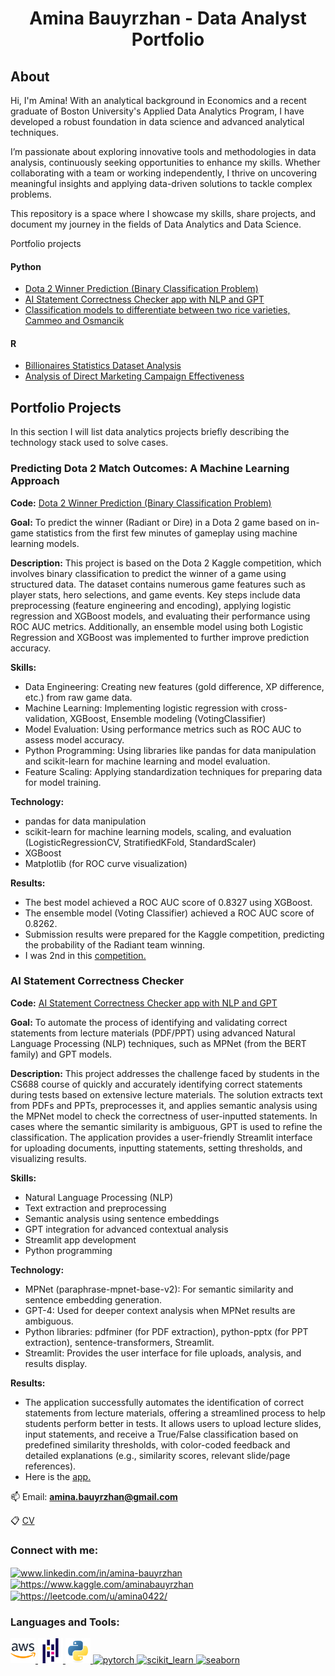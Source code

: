 <h1 align="center">Amina Bauyrzhan - Data Analyst Portfolio</h1>

## About

Hi, I'm Amina! With an analytical background in Economics and a recent graduate of Boston University's Applied Data Analytics Program, I have developed a robust foundation in data science and advanced analytical techniques.

I’m passionate about exploring innovative tools and methodologies in data analysis, continuously seeking opportunities to enhance my skills. Whether collaborating with a team or working independently, I thrive on uncovering meaningful insights and applying data-driven solutions to tackle complex problems.

This repository is a space where I showcase my skills, share projects, and document my journey in the fields of Data Analytics and Data Science.

Portfolio projects
  #### Python
  - [Dota 2 Winner Prediction (Binary Classification Problem)](https://github.com/amina042297/amina042297/blob/main/Dota_2_Binary_Classification_Kaggle.ipynb)
  - [AI Statement Correctness Checker app with NLP and GPT](https://github.com/amina042297/AI-Statement-correctness-checker/blob/main/README.md)
  - [Classification models to differentiate between two rice varieties, Cammeo and Osmancik](https://github.com/amina042297/Cammeo-and-Osmancik-Varieties/tree/main)
  #### R
  - [Billionaires Statistics Dataset Analysis](https://github.com/amina042297/Billionaires-Statistics-Dataset-Analysis)
  - [Analysis of Direct Marketing Campaign Effectiveness](https://github.com/amina042297/Analysis-of-Direct-Marketing-Campaign-Effectiveness/blob/main/README.md)
## Portfolio Projects
In this section I will list data analytics projects briefly describing the technology stack used to solve cases.

### Predicting Dota 2 Match Outcomes: A Machine Learning Approach
**Code:** [Dota 2 Winner Prediction (Binary Classification Problem)](https://github.com/amina042297/amina042297/blob/main/Dota_2_Binary_Classification_Kaggle.ipynb) 

**Goal:**
To predict the winner (Radiant or Dire) in a Dota 2 game based on in-game statistics from the first few minutes of gameplay using machine learning models.

**Description:**
This project is based on the Dota 2 Kaggle competition, which involves binary classification to predict the winner of a game using structured data. The dataset contains numerous game features such as player stats, hero selections, and game events. Key steps include data preprocessing (feature engineering and encoding), applying logistic regression and XGBoost models, and evaluating their performance using ROC AUC metrics. Additionally, an ensemble model using both Logistic Regression and XGBoost was implemented to further improve prediction accuracy.

**Skills:** 

- Data Engineering: Creating new features (gold difference, XP difference, etc.) from raw game data.
- Machine Learning: Implementing logistic regression with cross-validation, XGBoost, Ensemble modeling (VotingClassifier)
- Model Evaluation: Using performance metrics such as ROC AUC to assess model accuracy.
- Python Programming: Using libraries like pandas for data manipulation and scikit-learn for machine learning and model evaluation.
- Feature Scaling: Applying standardization techniques for preparing data for model training.

**Technology:** 

- pandas for data manipulation
- scikit-learn for machine learning models, scaling, and evaluation (LogisticRegressionCV, StratifiedKFold, StandardScaler)
- XGBoost
- Matplotlib (for ROC curve visualization)

**Results:**

- The best model achieved a ROC AUC score of 0.8327 using XGBoost.
- The ensemble model (Voting Classifier) achieved a ROC AUC score of 0.8262.
- Submission results were prepared for the Kaggle competition, predicting the probability of the Radiant team winning.
- I was 2nd in this [competition.](https://www.kaggle.com/competitions/dota-2-simplified/overview)


### AI Statement Correctness Checker

**Code:** [AI Statement Correctness Checker app with NLP and GPT](https://github.com/amina042297/AI-Statement-correctness-checker/blob/main/README.md)

**Goal:**
To automate the process of identifying and validating correct statements from lecture materials (PDF/PPT) using advanced Natural Language Processing (NLP) techniques, such as MPNet (from the BERT family) and GPT models.

**Description:**
This project addresses the challenge faced by students in the CS688 course of quickly and accurately identifying correct statements during tests based on extensive lecture materials. The solution extracts text from PDFs and PPTs, preprocesses it, and applies semantic analysis using the MPNet model to check the correctness of user-inputted statements. In cases where the semantic similarity is ambiguous, GPT is used to refine the classification. The application provides a user-friendly Streamlit interface for uploading documents, inputting statements, setting thresholds, and visualizing results.

**Skills:** 

- Natural Language Processing (NLP)
- Text extraction and preprocessing
- Semantic analysis using sentence embeddings
- GPT integration for advanced contextual analysis
- Streamlit app development
- Python programming

**Technology:** 

- MPNet (paraphrase-mpnet-base-v2): For semantic similarity and sentence embedding generation.
- GPT-4: Used for deeper context analysis when MPNet results are ambiguous.
- Python libraries: pdfminer (for PDF extraction), python-pptx (for PPT extraction), sentence-transformers, Streamlit.
- Streamlit: Provides the user interface for file uploads, analysis, and results display.

**Results:**

- The application successfully automates the identification of correct statements from lecture materials, offering a streamlined process to help students perform better in tests. It allows users to upload lecture slides, input statements, and receive a True/False classification based on predefined similarity thresholds, with color-coded feedback and detailed explanations (e.g., similarity scores, relevant slide/page references).
- Here is the [app.](https://ai-statement-correctness-checker-jxy5j4ehhghdxaxrvwbafb.streamlit.app/)



 
📫 Email: **amina.bauyrzhan@gmail.com**

📋 [CV](https://github.com/amina042297/amina042297/blob/main/CV_Amina.pdf)

<h3 align="left">Connect with me:</h3>
<p align="left">
<a href="https://linkedin.com/in/www.linkedin.com/in/amina-bauyrzhan" target="blank"><img align="center" src="https://raw.githubusercontent.com/rahuldkjain/github-profile-readme-generator/master/src/images/icons/Social/linked-in-alt.svg" alt="www.linkedin.com/in/amina-bauyrzhan" height="30" width="40" /></a>
<a href="https://kaggle.com/https://www.kaggle.com/aminabauyrzhan" target="blank"><img align="center" src="https://raw.githubusercontent.com/rahuldkjain/github-profile-readme-generator/master/src/images/icons/Social/kaggle.svg" alt="https://www.kaggle.com/aminabauyrzhan" height="30" width="40" /></a>
<a href="https://www.leetcode.com/https://leetcode.com/u/amina0422/" target="blank"><img align="center" src="https://raw.githubusercontent.com/rahuldkjain/github-profile-readme-generator/master/src/images/icons/Social/leet-code.svg" alt="https://leetcode.com/u/amina0422/" height="30" width="40" /></a>
</p>

<h3 align="left">Languages and Tools:</h3>
<p align="left"> <a href="https://aws.amazon.com" target="_blank" rel="noreferrer"> <img src="https://raw.githubusercontent.com/devicons/devicon/master/icons/amazonwebservices/amazonwebservices-original-wordmark.svg" alt="aws" width="40" height="40"/> </a> <a href="https://pandas.pydata.org/" target="_blank" rel="noreferrer"> <img src="https://raw.githubusercontent.com/devicons/devicon/2ae2a900d2f041da66e950e4d48052658d850630/icons/pandas/pandas-original.svg" alt="pandas" width="40" height="40"/> </a> <a href="https://www.python.org" target="_blank" rel="noreferrer"> <img src="https://raw.githubusercontent.com/devicons/devicon/master/icons/python/python-original.svg" alt="python" width="40" height="40"/> </a> <a href="https://pytorch.org/" target="_blank" rel="noreferrer"> <img src="https://www.vectorlogo.zone/logos/pytorch/pytorch-icon.svg" alt="pytorch" width="40" height="40"/> </a> <a href="https://scikit-learn.org/" target="_blank" rel="noreferrer"> <img src="https://upload.wikimedia.org/wikipedia/commons/0/05/Scikit_learn_logo_small.svg" alt="scikit_learn" width="40" height="40"/> </a> <a href="https://seaborn.pydata.org/" target="_blank" rel="noreferrer"> <img src="https://seaborn.pydata.org/_images/logo-mark-lightbg.svg" alt="seaborn" width="40" height="40"/> </a> </p>
